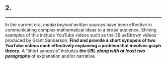 ## 2.
---
In the current era, *media beyond written sources* have been effective in communicating complex mathematical ideas to a broad audience. Shining examples of this include YouTube videos such as the 3Blue1Brown videos produced by Grant Sanderson. **Find and provide a short synopsis of two YouTube videos each effectively explaining a problem that involves graph theory**. A “short synopsis” includes ***the URL along with at least two paragraphs*** of explanation and/or narrative.

	